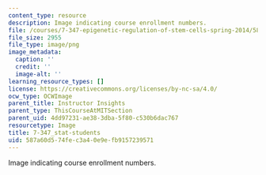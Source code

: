 ```yaml
---
content_type: resource
description: Image indicating course enrollment numbers.
file: /courses/7-347-epigenetic-regulation-of-stem-cells-spring-2014/587a60d574fec3a40e9efb9157239571_7-347_stat-students.png
file_size: 2955
file_type: image/png
image_metadata:
  caption: ''
  credit: ''
  image-alt: ''
learning_resource_types: []
license: https://creativecommons.org/licenses/by-nc-sa/4.0/
ocw_type: OCWImage
parent_title: Instructor Insights
parent_type: ThisCourseAtMITSection
parent_uid: 4dd97231-ae38-3dba-5f80-c530b6dac767
resourcetype: Image
title: 7-347_stat-students
uid: 587a60d5-74fe-c3a4-0e9e-fb9157239571
---
```

Image indicating course enrollment numbers.